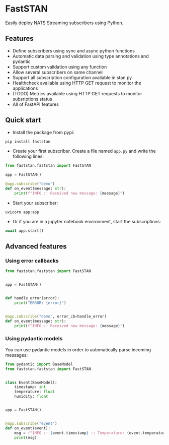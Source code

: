 # FastSTAN

Easily deploy NATS Streaming subscribers using Python.

## Features

- Define subscribers using sync and async python functions
- Automatic data parsing and validation using type annotations and pydantic
- Support custom validation using any function
- Allow several subscribers on same channel
- Support all subscription configuration available in stan.py
- Healthcheck available using HTTP GET request to monitor the applications
- (TODO) Metrics available using HTTP GET requests to monitor subsriptions status
- All of FastAPI features

## Quick start

- Install the package from pypi:

```bash
pip install faststan
```

- Create your first subscriber. Create a file named `app.py` and write the following lines:

```python
from faststan.faststan import FastSTAN

app = FastSTAN()

@app.subscribe("demo")
def on_event(message: str):
    print(f"INFO :: Received new message: {message}")
```

- Start your subscriber:

```shell
uvicorn app:app
```

- Or if you are in a jupyter notebook environment, start the subscriptions:

```python
await app.start()
```

## Advanced features

### Using error callbacks

```python
from faststan.faststan import FastSTAN


app = FastSTAN()


def handle_error(error):
    print("ERROR: {error}")


@app.subscribe("demo", error_cb=handle_error)
def on_event(message: str):
    print(f"INFO :: Received new message: {message}")
```

### Using pydantic models

You can use pydantic models in order to automatically parse incoming messages:

```python
from pydantic import BaseModel
from faststan.faststan import FastSTAN


class Event(BaseModel):
    timestamp: int
    temperature: float
    humidity: float


app = FastSTAN()


@app.subscribe("event")
def on_event(event):
    msg = f"INFO :: {event.timestamp} :: Temperature: {event.temperature} | Humidity: {event.humidity}"
    print(msg)
```

